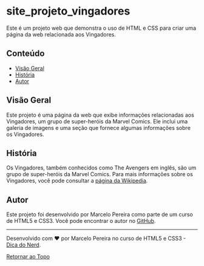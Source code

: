 # site_projeto_vingadores
Este é um projeto web que demonstra o uso de HTML e CSS para criar uma página da web relacionada aos Vingadores.

## Conteúdo

- [Visão Geral](#visão-geral)
- [História](#história)
- [Autor](#autor)

## Visão Geral

Este projeto é uma página da web que exibe informações relacionadas aos Vingadores, um grupo de super-heróis da Marvel Comics. Ele inclui uma galeria de imagens e uma seção que fornece algumas informações sobre os Vingadores.

## História

Os Vingadores, também conhecidos como The Avengers em inglês, são um grupo de super-heróis da Marvel Comics. Para mais informações sobre os Vingadores, você pode consultar a [página da Wikipedia](https://pt.wikipedia.org/wiki/Vingadores).

## Autor

Este projeto foi desenvolvido por Marcelo Pereira como parte de um curso de HTML5 e CSS3. Você pode encontrar o autor no [GitHub]([https://github.com/marcelopoars]).

---

Desenvolvido com ❤️ por Marcelo Pereira no curso de HTML5 e CSS3 - [Dica do Nerd](https://www.youtube.com/watch?v=gfH6ZJuMuS8&list=PLkJ_av-2S2p97ejPxUYHbaLfX-XMfZ1F3).

[Retornar ao Topo](#projeto-vingadores)
